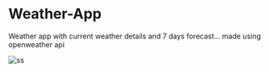 # Weather-App
Weather app with current weather details and 7 days forecast... made using openweather api

![ss](https://user-images.githubusercontent.com/48364544/129810588-1b6dddee-2a2f-4c81-8441-8c88abadcd30.png)

